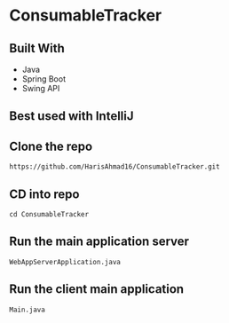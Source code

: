# ConsumableTracker

## Built With
* Java
* Spring Boot
* Swing API

## Best used with IntelliJ

## Clone the repo
```https://github.com/HarisAhmad16/ConsumableTracker.git```

## CD into repo
```cd ConsumableTracker```

## Run the main application server
```WebAppServerApplication.java```

## Run the client main application
```Main.java```
